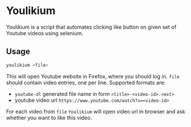 # Youlikium

Youlikium is a script that automates clicking like button on given set of Youtube videos using selenium.

## Usage

```sh
youlikium <file>
```

This will open Youtube website in Firefox, where you should log in.
`file` should contain video entries, one per line. Supported formats are:
- `youtube-dl` generated file name in form `<title>-<video-id>.<ext>`
- youtube video url `https://www.youtube.com/watch?v=<video-id>`

For each video from `file` `Youlikium` will open video url in browser and ask whether you want to like this video.
